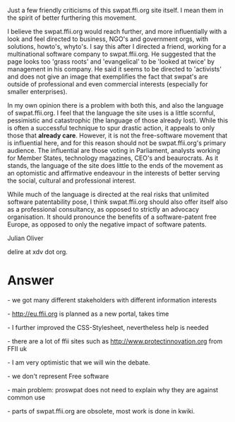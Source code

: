 Just a few friendly criticisms of this swpat.ffi.org site itself. I mean
them in the spirit of better furthering this movement.

I believe the swpat.ffii.org would reach further, and more influentially
with a look and feel directed to business, NGO\'s and government orgs,
with solutions, howto\'s, whyto\'s. I say this after I directed a
friend, working for a multinational software company to swpat.ffii.org.
He suggested that the page looks too \'grass roots\' and \'evangelical\'
to be \'looked at twice\' by management in his company. He said it seems
to be directed to \'activists\' and does not give an image that
exemplifies the fact that swpat\'s are outside of professional and even
commercial interests (especially for smaller enterprises).

In my own opinion there is a problem with both this, and also the
language of swpat.ffii.org. I feel that the language the site uses is a
little scornful, pessimistic and catastrophic (the language of those
already lost). While this is often a successful technique to spur
drastic action, it appeals to only those that **already care**. However,
it is not the free-software movement that is influential here, and for
this reason should not be swpat.ffii.org\'s primary audience. The
influential are those voting in Parliament, analysts working for Member
States, technology magazines, CEO\'s and beaurocrats. As it stands, the
language of the site does little to the ends of the movement as an
optomistic and affirmative endeavour in the interests of better serving
the social, cultural and professional interest.

While much of the language is directed at the real risks that unlimited
software patentability pose, I think swpat.ffii.org should also offer
itself also as a professional consultancy, as opposed to strictly an
advocacy organisation. It should pronounce the benefits of a
software-patent free Europe, as opposed to only the negative impact of
software patents.

Julian Oliver

delire at xdv dot org.

# Answer

\- we got many different stakeholders with different information
interests

\- <http://eu.ffii.org> is planned as a new portal, takes time

\- I further improved the CSS-Stylesheet, nevertheless help is needed

\- there are a lot of ffii sites such as
<http://www.protectinnovation.org> from FFII uk

\- I am very optimistic that we will win the debate.

\- we don\'t represent Free software

\- main problem: proswpat does not need to explain why they are against
common use

\- parts of swpat.ffii.org are obsolete, most work is done in kwiki.
